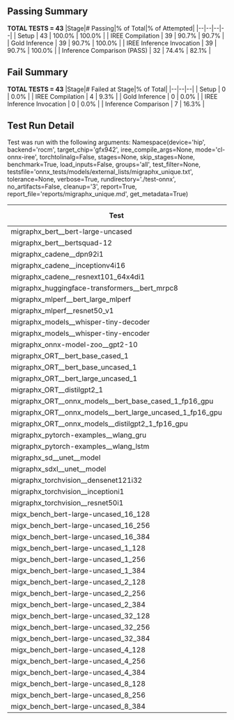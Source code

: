 ## Passing Summary

**TOTAL TESTS = 43**
|Stage|# Passing|% of Total|% of Attempted|
|--|--|--|--|
| Setup | 43 | 100.0% | 100.0% |
| IREE Compilation | 39 | 90.7% | 90.7% |
| Gold Inference | 39 | 90.7% | 100.0% |
| IREE Inference Invocation | 39 | 90.7% | 100.0% |
| Inference Comparison (PASS) | 32 | 74.4% | 82.1% |
## Fail Summary

**TOTAL TESTS = 43**
|Stage|# Failed at Stage|% of Total|
|--|--|--|
| Setup | 0 | 0.0% |
| IREE Compilation | 4 | 9.3% |
| Gold Inference | 0 | 0.0% |
| IREE Inference Invocation | 0 | 0.0% |
| Inference Comparison | 7 | 16.3% |
## Test Run Detail
Test was run with the following arguments:
Namespace(device='hip', backend='rocm', target_chip='gfx942', iree_compile_args=None, mode='cl-onnx-iree', torchtolinalg=False, stages=None, skip_stages=None, benchmark=True, load_inputs=False, groups='all', test_filter=None, testsfile='onnx_tests/models/external_lists/migraphx_unique.txt', tolerance=None, verbose=True, rundirectory='./test-onnx', no_artifacts=False, cleanup='3', report=True, report_file='reports/migraphx_unique.md', get_metadata=True)

| Test | Exit Status | Mean Benchmark Time (ms) | Notes |
|--|--|--|--|
| migraphx_bert__bert-large-uncased | PASS | 19.455799117201455 | |
| migraphx_bert__bertsquad-12 | compilation | None | |
| migraphx_cadene__dpn92i1 | PASS | 3.477137373639873 | |
| migraphx_cadene__inceptionv4i16 | PASS | 19.66530917626288 | |
| migraphx_cadene__resnext101_64x4di1 | PASS | 4.183574531451021 | |
| migraphx_huggingface-transformers__bert_mrpc8 | PASS | 6.967020306273613 | |
| migraphx_mlperf__bert_large_mlperf | PASS | 26.55107123204149 | |
| migraphx_mlperf__resnet50_v1 | Numerics | 14.051014563689627 | |
| migraphx_models__whisper-tiny-decoder | PASS | 42.15437836440591 | |
| migraphx_models__whisper-tiny-encoder | Numerics | 103.4834259633152 | |
| migraphx_onnx-model-zoo__gpt2-10 | compilation | None | |
| migraphx_ORT__bert_base_cased_1 | PASS | 121.74989572829669 | |
| migraphx_ORT__bert_base_uncased_1 | PASS | 122.7347671519965 | |
| migraphx_ORT__bert_large_uncased_1 | PASS | 537.4297803888718 | |
| migraphx_ORT__distilgpt2_1 | PASS | 69.80688502080739 | |
| migraphx_ORT__onnx_models__bert_base_cased_1_fp16_gpu | Numerics | 66.19304070023423 | |
| migraphx_ORT__onnx_models__bert_large_uncased_1_fp16_gpu | Numerics | 340.04652849398553 | |
| migraphx_ORT__onnx_models__distilgpt2_1_fp16_gpu | Numerics | 34.29963012070706 | |
| migraphx_pytorch-examples__wlang_gru | PASS | 17.492605168826696 | |
| migraphx_pytorch-examples__wlang_lstm | PASS | 8.06401763293965 | |
| migraphx_sd__unet__model | import_model | None | |
| migraphx_sdxl__unet__model | import_model | None | |
| migraphx_torchvision__densenet121i32 | PASS | 13.73201014342694 | |
| migraphx_torchvision__inceptioni1 | PASS | 3.1145827101898327 | |
| migraphx_torchvision__resnet50i1 | PASS | 2.0271656874887003 | |
| migx_bench_bert-large-uncased_16_128 | PASS | 25.562702883256687 | |
| migx_bench_bert-large-uncased_16_256 | PASS | 37.314109275476966 | |
| migx_bench_bert-large-uncased_16_384 | Numerics | 55.22986659063742 | |
| migx_bench_bert-large-uncased_1_128 | PASS | 12.562435631996685 | |
| migx_bench_bert-large-uncased_1_256 | PASS | 13.065079636307376 | |
| migx_bench_bert-large-uncased_1_384 | PASS | 19.275605743233527 | |
| migx_bench_bert-large-uncased_2_128 | PASS | 13.055788761257757 | |
| migx_bench_bert-large-uncased_2_256 | PASS | 19.454646221775974 | |
| migx_bench_bert-large-uncased_2_384 | PASS | 19.740034334568513 | |
| migx_bench_bert-large-uncased_32_128 | PASS | 35.672378640932344 | |
| migx_bench_bert-large-uncased_32_256 | PASS | 70.31924642312029 | |
| migx_bench_bert-large-uncased_32_384 | Numerics | 109.42381372054417 | |
| migx_bench_bert-large-uncased_4_128 | PASS | 19.759311340749264 | |
| migx_bench_bert-large-uncased_4_256 | PASS | 20.092509704686346 | |
| migx_bench_bert-large-uncased_4_384 | PASS | 23.220630367803906 | |
| migx_bench_bert-large-uncased_8_128 | PASS | 20.16469677023235 | |
| migx_bench_bert-large-uncased_8_256 | PASS | 25.894980561448094 | |
| migx_bench_bert-large-uncased_8_384 | PASS | 32.272564734078266 | |
